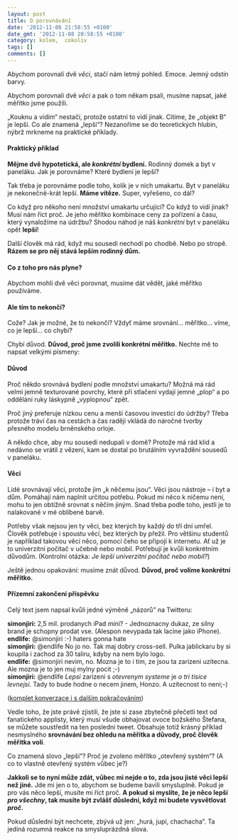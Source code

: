 ```yaml
---
layout: post
title: O porovnávání
date: '2012-11-08 21:58:55 +0100'
date_gmt: '2012-11-08 20:58:55 +0100'
category: kolem,  cokoliv
tags: []
comments: []
---
```

<p>Abychom porovnali dvě <em>věci</em>, stačí nám letmý pohled. Emoce. Jemný odstín barvy.</p>
<p>Abychom porovnali dvě <em>věci</em> a pak o tom někam psali, musíme napsat, jaké měřítko jsme použili.
<p>„Kouknu a vidím“ nestačí, protože ostatní to vidí jinak. Cítíme, že „objekt B“ je lepší. Co ale znamená „lepší“? Nezanoříme se do teoretických hlubin, nýbrž mrkneme na praktické příklady.</p>
<h4>Praktický příklad</h4>
<p><strong>Mějme dvě hypotetická, ale <em>konkrétní</em> bydlení.</strong> Rodinný domek a byt v paneláku. Jak je porovnáme? Které bydlení je lepší?</p>
<p>Tak třeba je porovnáme podle toho, kolik je v nich umakartu. Byt v paneláku je nekonečně-krát lepší. <strong>Máme vítěze.</strong> Super, vyřešeno, co dál?</p>
<p>Co když pro někoho není množství umakartu určující? Co když to vidí jinak? Musí nám říct proč. Je jeho měřítko kombinace ceny za pořízení a času, který vynaložíme na údržbu? Shodou náhod je náš <em>konkrétní</em> byt v paneláku opět <strong>lepší</strong>!</p>
<p>Další člověk má rád, když mu sousedi nechodí po chodbě. Nebo po stropě. <strong>Rázem se pro něj stává lepším rodinný dům.</strong></p>
<h4>Co z toho pro nás plyne?</h4>
<p>Abychom mohli dvě věci porovnat, musíme dát vědět, jaké měřítko používáme.</p>
<h4>Ale tím to nekončí?</h4>
<p>Cože? Jak je možné, že to nekončí? Vždyť máme srovnání&#8230; měřítko&#8230; víme, co je lepší&#8230; co chybí?</p>
<p>Chybí důvod. <strong>Důvod, proč jsme zvolili konkrétní měřítko.</strong> Nechte mě to napsat velkými písmeny:</p>
<h4>Důvod</h4>
<p>Proč někdo srovnává bydlení podle množství umakartu? Možná má rád velmi jemně texturované povrchy, které při stlačení vydají jemné „plop“ a po oddělání ruky láskypně „vyplopnou“ zpět.</p>
<p>Proč jiný preferuje nízkou cenu a menší časovou investici do údržby? Třeba protože tráví čas na cestách a čas raději vkládá do náročné tvorby přesného modelu brněnského orloje.</p>
<p>A někdo chce, aby mu sousedi nedupali v domě? Protože má rád klid a nedávno se vrátil z vězení, kam se dostal po brutálním vyvraždění sousedů v paneláku.</p>
<h4>Věci</h4>
<p>Lidé srovnávají věci, protože jim „k něčemu jsou“. Věci jsou nástroje – i byt a dům. Pomáhají nám naplnit určitou potřebu. Pokud mi něco k ničemu není, mohu to jen obtížně srovnat s něčím jiným. Snad třeba podle toho, jestli je to nalakované v mé oblíbené barvě. </p>
<p>Potřeby však nejsou jen ty věci, bez kterých by každý do tří dní umřel. Člověk potřebuje i spoustu věcí, bez kterých by přežil. Pro většinu studentů je například takovou věcí něco, pomocí čeho se připojí k internetu. Ať už je to univerzitní počítač v učebně nebo mobil. Potřebují je kvůli konkrétním důvodům. (Kontrolní otázka: <em>Je lepší univerzitní počítač nebo mobil?</em>)</p>
<p>Ještě jednou opakování: musíme znát důvod. <strong>Důvod, proč volíme konkrétní měřítko.</strong></p>
<h4>Přízemní zakončení příspěvku</h4>
<p>Celý text jsem napsal kvůli jedné výměně „názorů” na Twitteru:</p>
<p><strong>simonjiri:</strong> 2,5 mil. prodanych iPad mini? - Jednoznacny dukaz, ze silny brand je schopny prodat vse. (Alespon nevypada tak lacine jako iPhone).<br><strong>endlife:</strong> @simonjiri :-) haters gonna hate<br><strong>simonjiri:</strong> @endlife No jo no. Tak maj dobry cross-sell. Pulka jablickaru by si koupila i zachod za 30 taliru, kdyby na nem bylo logo.<br><strong>endlife:</strong> @simonjiri nevim, no. Mozna je to i tim, ze jsou ta zarizeni uzitecna. Ale mozna je to jen muj mylny pocit ;-)<br><strong>simonjiri:</strong> @endlife <em>Lepsi</em> zarizeni s <em>otevrenym systeme</em> je <em>o tri tisice levnejsi</em>. Tady to bude hodne o necem jinem, Honzo. A uzitecnost to neni;-)</p>
<p>(<a href="https://twitter.com/simonjiri/status/265725258999410688">komplet konverzace i s dalším pokračováním</a>)</p>
<p>Vedle toho, že jste právě zjistili, že jste si zase zbytečně přečetli text od fanatického applisty, který musí všude obhajovat ovoce božského Štefana, se můžete soustředit na ten poslední tweet. Obsahuje totiž krásný příklad nesmyslného <strong>srovnávání bez ohledu na měřítka a důvody, proč člověk měřítka volí</strong>.</p>
<p>Co znamená slovo „lepší“? Proč je zvoleno měřítko „otevřený systém“? (A co to vlastně otevřený systém vůbec je?)</p>
<p><strong>Jakkoli se to nyní může zdát, vůbec mi nejde o to, zda jsou jisté věci lepší než jiné.</strong> Jde mi jen o to, abychom se budeme bavili smysluplně. Pokud je pro vás něco lepší, musíte mi říct proč. <strong>A pokud si myslíte, že je něco lepší <em>pro všechny</em>, tak musíte být zvlášť důslední, když mi budete vysvětlovat <em>proč</em>.</strong> </p>
<p>Pokud důslední být nechcete, zbývá už jen: „hurá, jupí, chachacha“. Ta jediná rozumná reakce na smysluprázdná slova.</p>
